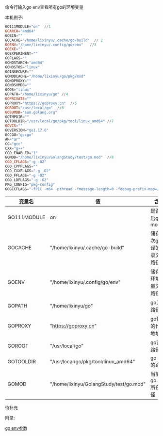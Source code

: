 命令行输入go env查看所有go的环境变量

本机例子:

```powershell
GO111MODULE="on"  //1
GOARCH="amd64"
GOBIN=""
GOCACHE="/home/lixinyu/.cache/go-build"  // 2
GOENV="/home/lixinyu/.config/go/env"   //3
GOEXE=""
GOEXPERIMENT=""
GOFLAGS=""
GOHOSTARCH="amd64"
GOHOSTOS="linux"
GOINSECURE=""
GOMODCACHE="/home/lixinyu/go/pkg/mod"
GONOPROXY=""
GONOSUMDB=""
GOOS="linux"
GOPATH="/home/lixinyu/go" //4
GOPRIVATE=""
GOPROXY="https://goproxy.cn"  //5
GOROOT="/usr/local/go"  //6
GOSUMDB="sum.golang.org"
GOTMPDIR=""
GOTOOLDIR="/usr/local/go/pkg/tool/linux_amd64" //7
GOVCS=""
GOVERSION="go1.17.6"
GCCGO="gccgo"
AR="ar"
CC="gcc"
CXX="g++"
CGO_ENABLED="1"
GOMOD="/home/lixinyu/GolangStudy/test/go.mod"  //8
CGO_CFLAGS="-g -O2"
CGO_CPPFLAGS=""
CGO_CXXFLAGS="-g -O2"
CGO_FFLAGS="-g -O2"
CGO_LDFLAGS="-g -O2"
PKG_CONFIG="pkg-config"
GOGCCFLAGS="-fPIC -m64 -pthread -fmessage-length=0 -fdebug-prefix-map=/tmp/go-build446377775=/tmp/go-build -gno-record-gcc-switches"
```

| 变量名         | 值                                       | 含义              |
| ----------- | --------------------------------------- | --------------- |
| GO111MODULE | on                                      | 是否开启go module   |
| GOCACHE     | "/home/lixinyu/.cache/go-build"         | 储存每次go编译的记录文件路径 |
| GOENV       | "/home/lixinyu/.config/go/env"          | 储存go环境变量文件路径    |
| GOPATH      | "/home/lixinyu/go"                      | go工作路径          |
| GOPROXY     | "https://goproxy.cn"                    | go依赖的代理地址       |
| GOROOT      | "/usr/local/go"                         | go安装路径          |
| GOTOOLDIR   | "/usr/local/go/pkg/tool/linux_amd64"    | go tool的路径      |
| GOMOD       | "/home/lixinyu/GolangStudy/test/go.mod" | 当前go.mod所在路径    |

待补充

附录:

[go env参数](https://cloud.tencent.com/developer/article/1650021)